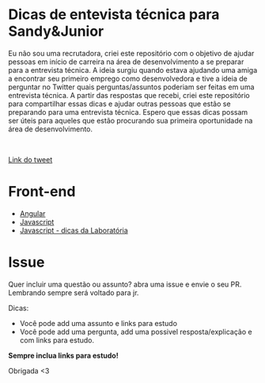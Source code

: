 # Dicas de entevista técnica para Sandy&Junior

Eu não sou uma recrutadora, criei este repositório com o objetivo de ajudar pessoas em início de carreira na área de desenvolvimento a se preparar para a entrevista técnica. A ideia surgiu quando estava ajudando uma amiga a encontrar seu primeiro emprego como desenvolvedora e tive a ideia de perguntar no Twitter quais perguntas/assuntos poderiam ser feitas em uma entrevista técnica. A partir das respostas que recebi, criei este repositório para compartilhar essas dicas e ajudar outras pessoas que estão se preparando para uma entrevista técnica. Espero que essas dicas possam ser úteis para aqueles que estão procurando sua primeira oportunidade na área de desenvolvimento.

<br>

[Link do tweet](https://twitter.com/cajupluviophile/status/1645546384789995526) 



# Front-end
- [Angular](/frontend/angular.md)
- [Javascript](/frontend/javascript.md)
- [Javascript - dicas da Laboratória](https://github.com/Laboratoria/FrontEnd-Questions/tree/main/manual/pt-BR)


# Issue
Quer incluir uma questão ou assunto? abra uma issue e envie o seu PR. Lembrando sempre será voltado para jr.

Dicas:
- Você pode add uma assunto e links para estudo
- Você pode add uma pergunta, add uma possivel resposta/explicação e com links para estudo.

**Sempre inclua links para estudo!**

Obrigada <3

